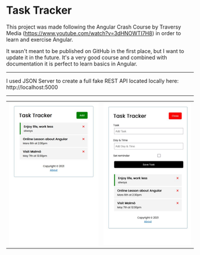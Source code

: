 # Task Tracker

This project was made following the Angular Crash Course by Traversy Media (https://www.youtube.com/watch?v=3dHNOWTI7H8) in order to learn and exercise Angular.

It wasn't meant to be published on GitHub in the first place, but I want to update it in the future. It's a very good course and combined with documentation it is perfect to learn basics in Angular.

---

I used JSON Server to create a full fake REST API located locally here: http://localhost:5000

---

<table styles="border: none">
    <tr>
    <td><img src="./src/assets/Task Tracker1.JPG"></td>
    <td><img src="./src/assets/Task Tracker2.JPG"></td>
    
  </tr>
 </table>
